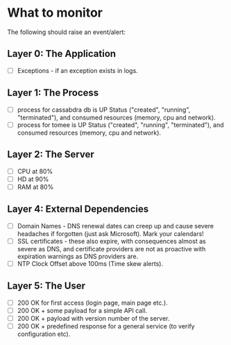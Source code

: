 # What to monitor

The following should raise an event/alert:

## Layer 0: The Application

- [ ] Exceptions - if an exception exists in logs.
  
## Layer 1: The Process

- [ ] process for cassabdra db is UP Status ("created", "running", "terminated"), and consumed resources (memory, cpu and network).
- [ ] process for tomee is UP Status ("created", "running", "terminated"), and consumed resources (memory, cpu and network).

## Layer 2: The Server

- [ ] CPU at 80%
- [ ] HD at 90%
- [ ] RAM at 80%

## Layer 4: External Dependencies

- [ ] Domain Names - DNS renewal dates can creep up and cause severe headaches if forgotten (just ask Microsoft). Mark your calendars!
- [ ] SSL certificates - these also expire, with consequences almost as severe as DNS, and certificate providers are not as proactive with expiration warnings as DNS providers are.
- [ ] NTP Clock Offset above 100ms (Time skew alerts).

## Layer 5: The User

- [ ] 200 OK for first access (login page, main page etc.).
- [ ] 200 OK + some payload for a simple API call.
- [ ] 200 OK + payload with version number of the server.
- [ ] 200 OK + predefined response for a general service (to verify configuration etc).
